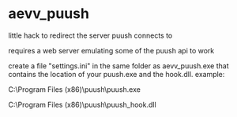 aevv_puush
==========

little hack to redirect the server puush connects to

requires a web server emulating some of the puush api to work

create a file "settings.ini" in the same folder as aevv_puush.exe that contains the location of your puush.exe and the hook.dll. example:

C:\Program Files (x86)\puush\puush.exe

C:\Program Files (x86)\puush\puush_hook.dll
